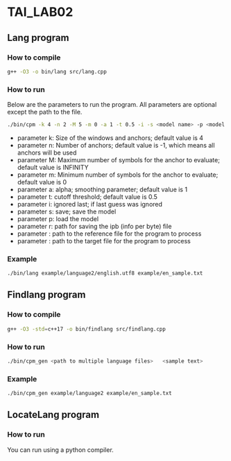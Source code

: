 # TAI_LAB02

## Lang program

### How to compile

```bash
g++ -O3 -o bin/lang src/lang.cpp
```
### How to run

Below are the parameters to run the program.
All parameters are optional except the path to the file.

```bash
./bin/cpm -k 4 -n 2 -M 5 -m 0 -a 1 -t 0.5 -i -s <model name> -p <model name> -r <path to ipb file> <path to reference> <path to target>  
```
- parameter k: Size of the windows and anchors; default value is 4
- parameter n: Number of anchors; default value is -1, which means all anchors will be used
- parameter M: Maximum number of symbols for the anchor to evaluate; default value is INFINITY
- parameter m: Minimum number of symbols for the anchor to evaluate; default value is 0
- parameter a: alpha; smoothing parameter; default value is 1
- parameter t: cutoff threshold; default value is 0.5
- parameter i: ignored last; if last guess was ignored
- parameter s: save; save the model
- parameter p: load the model
- parameter r: path for saving the ipb (info per byte) file
- parameter <path to reference file>: path to the reference file for the program to process 
- parameter <path to target file>: path to the target file for the program to process 

### Example

```bash
./bin/lang example/language2/english.utf8 example/en_sample.txt
```

## Findlang program

### How to compile

```bash
g++ -O3 -std=c++17 -o bin/findlang src/findlang.cpp
```

### How to run

```bash
./bin/cpm_gen <path to multiple language files>   <sample text> 
```

### Example

```bash
./bin/cpm_gen example/language2 example/en_sample.txt

```

## LocateLang program

### How to run

You can run using a python compiler.
